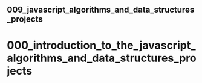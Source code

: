 ## 009_javascript_algorithms_and_data_structures_projects
# 000_introduction_to_the_javascript_algorithms_and_data_structures_projects
